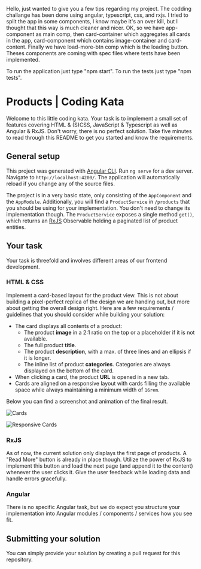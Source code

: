 Hello, just wanted to give you a few tips regarding my project.
The codding challange has been done using angular, typescript, css, and rxjs. I tried to split the app in some components, I know maybe it's an over kill, but I thought that this way is much cleaner and nicer. OK, so we have app-component as main comp, then card-container which aggregates all cards in the app, card-component which contains image-container and card-content. Finally we have load-more-btn comp which is the loading button. Theses components are coming with spec files where tests have been implemented. 

To run the application just type "npm start".
To run the tests just type "npm tests".

# Products | Coding Kata

Welcome to this little coding kata. Your task is to implement a small set of
features covering HTML & (S)CSS, JavaScript & Typescript as well as Angular &
RxJS. Don't worry, there is no perfect solution. Take five minutes to read
through this README to get you started and know the requirements.

## General setup

This project was generated with [Angular CLI](https://github.com/angular/angular-cli).
Run `ng serve` for a dev server. Navigate to `http://localhost:4200/`. The
application will automatically reload if you change any of the source files.

The project is in a very basic state, only consisting of the `AppComponent` and
the `AppModule`. Additionally, you will find a `ProductService` in `/products`
that you should be using for your implementation. You don't need to change its
implementation though. The `ProductService` exposes a single method `get()`,
which returns an [RxJS](https://rxjs.dev/) Observable holding a paginated list
of product entities.

## Your task
Your task is threefold and involves different areas of our frontend development.

### HTML & CSS
Implement a card-based layout for the product view. This is not about building
a pixel-perfect replica of the design we are handing out, but more about getting
the overall design right. Here are a few requirements / guidelines that you
should consider while building your solution:

* The card displays all contents of a product:
  - The product **image** in a 2:1 ratio on the top or a placeholder if it is
  not available.
  - The full product **title**.
  - The product **description**, with a max. of three lines and an ellipsis if
  it is longer.
  - The inline list of product **categories**. Categories are always displayed
  on the bottom of the card.
* When clicking a card, the product **URL** is opened in a new tab.
* Cards are aligned on a responsive layout with cards filling the available
space while always maintaining a minimum width of `16rem`.

Below you can find a screenshot and animation of the final result.

![Cards](./docs/cards.png)

![Responsive Cards](./docs/cards.gif)

### RxJS

As of now, the current solution only displays the first page of products. A
"Read More" button is already in place though. Utilize the power of RxJS to
implement this button and load the next page (and append it to the content)
whenever the user clicks it. Give the user feedback while loading data and
handle errors gracefully.

### Angular

There is no specific Angular task, but we do expect you structure your
implementation into Angular modules / components / services how you see fit.

## Submitting your solution

You can simply provide your solution by creating a pull request for this
repository.
